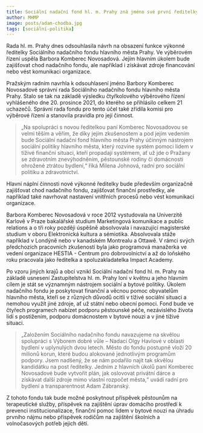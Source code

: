 ```yaml
---
title: Sociální nadační fond hl. m. Prahy zná jméno své první ředitelky
author: MHMP
image: posts/adam-chodba.jpg
tags: [sociální-politika]
---
```


Rada hl. m. Prahy dnes odsouhlasila návrh na obsazení funkce výkonné ředitelky Sociálního nadačního fondu hlavního města Prahy. Ve výběrovém řízení uspěla Barbora Komberec Novosadová. Jejím hlavním úkolem bude zajišťovat chod nadačního fondu, ale například i získávat zdroje financování nebo vést komunikaci organizace.

Pražským radním navrhla k odsouhlasení jméno Barbory Komberec Novosadové správní rada Sociálního nadačního fondu hlavního města Prahy. Stalo se tak na základě výsledku čtyřkolového výběrového řízení vyhlášeného dne 20. prosince 2021, do kterého se přihlásilo celkem 21 uchazečů. Správní rada fondu pro tento účel také zřídila komisi pro výběrové řízení a stanovila pravidla pro její činnost.

> „Na spolupráci s novou ředitelkou paní Komberec Novosadovou se velmi těším a věřím, že díky jejím zkušenostem a pod jejím vedením bude Sociální nadační fond hlavního města Prahy účinným nástrojem sociální politiky hlavního města, který rozvine systém pomoci lidem v tíživé finanční situaci, kteří propadají systémem, ať už jde o Pražany se zdravotním znevýhodněním, pěstounské rodiny či domácnosti ohrožené ztrátou bydlení,“ říká Milena Johnová, radní pro sociální politiku a zdravotnictví.

Hlavní náplní činnosti nové výkonné ředitelky bude především organizačně zajišťovat chod nadačního fondu, zajišťovat finanční prostředky, ale například také navrhovat nastavení vnitřních procesů nebo vést komunikaci organizace.

Barbora Komberec Novosadová v roce 2012 vystudovala na Univerzitě Karlově v Praze bakalářské studium Marketingová komunikace a public relations a o tři roky později úspěšně absolvovala i navazující magisterské studium v oboru Elektronická kultura a sémiotika. Absolvovala stáže například v Londýně nebo v kanadském Montrealu a Ottawě. V rámci svých předchozích pracovních zkušeností byla jako programová manažerka ve vedení organizace HESTIA - Centrum pro dobrovolnictví a až do loňského roku pracovala jako ředitelka a spoluzakladatelka Impact Academy.

Po vzoru jiných krajů a obcí vznikl Sociální nadační fond hl. m. Prahy na základě usnesení Zastupitelstva hl. m. Prahy loni v květnu a jeho hlavním cílem je stát se významným nástrojem sociální a bytové politiky. Úkolem nadačního fondu je poskytovat finanční a věcnou pomoc obyvatelům hlavního města, kteří se z různých důvodů ocitli v tíživé sociální situaci a nemohou využít jiné zdroje, ať už státní nebo obecní pomoci. Fond bude ve čtyřech programech nabízet podporu pěstounské péče, nezávislého života lidí s postižením, podporu domácnostem v bytové nouzi a v jiné tíživé situaci.

> „Založením Sociálního nadačního fondu navazujeme na skvělou spolupráci s Výborem dobré vůle – Nadací Olgy Havlové v oblasti bydlení v uplynulých dvou letech. Město do fondu postupně vloží 20 milionů korun, které budou alokované jednotlivým programům podpory. Jsem nadšený, že se nám podařilo najít tak skvělou kandidátku na post ředitelky. Jedním z hlavních úkolů paní Komberec Novosadové bude vytvořit plán, jak oslovovat privátní dárce a získávat další zdroje mimo vlastní rozpočet města,“ uvádí radní pro bydlení a transparentnost Adam Zábranský.

Z tohoto fondu tak bude možné poskytnout příspěvek pěstounům na terapeutické služby, příspěvek na zajištění úprav domácího prostředí k prevenci institucionalizace, finanční pomoc lidem v bytové nouzi na úhradu prvního nájmu nebo příspěvek rodičům na zajištění školních a volnočasových potřeb jejich dětí.
